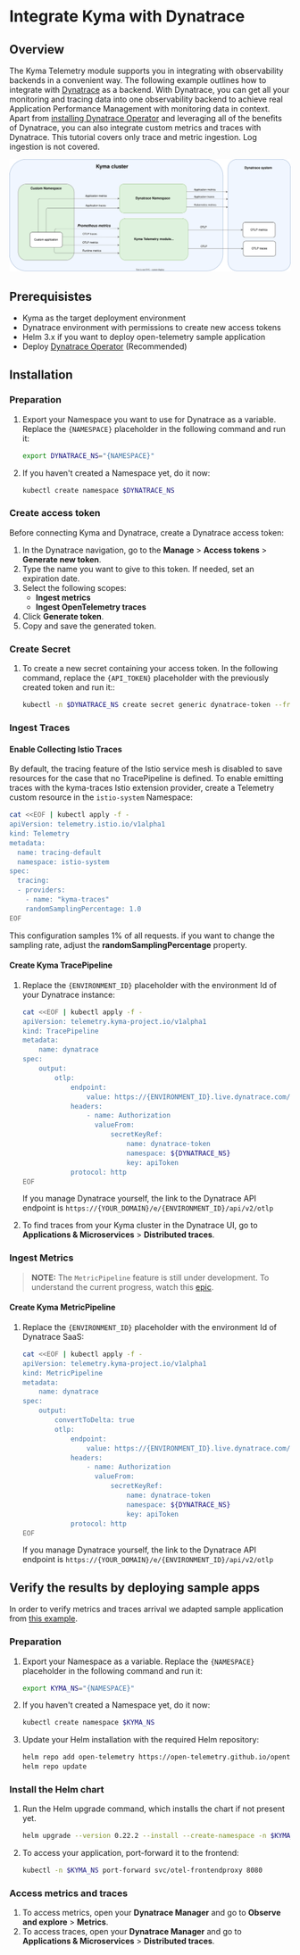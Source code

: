# Integrate Kyma with Dynatrace

## Overview 

The Kyma Telemetry module supports you in integrating with observability backends in a convenient way. The following example outlines how to integrate with [Dynatrace](https://www.dynatrace.com) as a backend. With Dynatrace, you can get all your monitoring and tracing data into one observability backend to achieve real Application Performance Management with monitoring data in context. Apart from [installing Dynatrace Operator](https://github.com/Dynatrace/dynatrace-operator) and leveraging all of the benefits of Dynatrace, you can also integrate custom metrics and traces with Dynatrace. 
This tutorial covers only trace and metric ingestion. Log ingestion is not covered.

![overview](../../assets/dynatrace-integration-diagram.svg)

## Prerequisistes 

- Kyma as the target deployment environment
- Dynatrace environment with permissions to create new access tokens
- Helm 3.x if you want to deploy open-telemetry sample application
- Deploy [Dynatrace Operator](https://www.dynatrace.com/support/help/setup-and-configuration/setup-on-k8s/quickstart) (Recommended)

## Installation

### Preparation

1. Export your Namespace you want to use for Dynatrace as a variable. Replace the `{NAMESPACE}` placeholder in the following command and run it:

    ```bash
    export DYNATRACE_NS="{NAMESPACE}"
    ```
1. If you haven't created a Namespace yet, do it now:
    ```bash
    kubectl create namespace $DYNATRACE_NS
    ```

### Create access token

Before connecting Kyma and Dynatrace, create a Dynatrace access token:

1. In the Dynatrace navigation, go to the **Manage** > **Access tokens** > **Generate new token**.
1. Type the name you want to give to this token. If needed, set an expiration date.
1. Select the following scopes:
   - **Ingest metrics**
   - **Ingest OpenTelemetry traces**
1. Click **Generate token**.
1. Copy and save the generated token.

### Create Secret

1. To create a new secret containing your access token. In the following command, replace the `{API_TOKEN}` placeholder with the previously created token and run it::
    ```bash
    kubectl -n $DYNATRACE_NS create secret generic dynatrace-token --from-literal="apiToken=Api-Token {API_TOKEN}"
    ```

### Ingest Traces

#### Enable Collecting Istio Traces

By default, the tracing feature of the Istio service mesh is disabled to save resources for the case that no TracePipeline is defined.  To enable emitting traces with the kyma-traces Istio extension provider, create a Telemetry custom resource in the `istio-system` Namespace:

```bash
cat <<EOF | kubectl apply -f -
apiVersion: telemetry.istio.io/v1alpha1
kind: Telemetry
metadata:
  name: tracing-default
  namespace: istio-system
spec:
  tracing:
  - providers:
    - name: "kyma-traces"
    randomSamplingPercentage: 1.0
EOF
```

This configuration samples 1% of all requests. if you want to change the sampling rate, adjust the **randomSamplingPercentage** property.

#### Create Kyma TracePipeline

1. Replace the `{ENVIRONMENT_ID}` placeholder with the environment Id of your Dynatrace instance:
    ```bash
    cat <<EOF | kubectl apply -f -
    apiVersion: telemetry.kyma-project.io/v1alpha1
    kind: TracePipeline
    metadata:
        name: dynatrace
    spec:
        output:
            otlp:
                endpoint:
                    value: https://{ENVIRONMENT_ID}.live.dynatrace.com/api/v2/otlp
                headers:
                    - name: Authorization
                      valueFrom:
                          secretKeyRef:
                              name: dynatrace-token
                              namespace: ${DYNATRACE_NS}
                              key: apiToken
                protocol: http
    EOF
    ```

    If you manage Dynatrace yourself, the link to the Dynatrace API endpoint is `https://{YOUR_DOMAIN}/e/{ENVIRONMENT_ID}/api/v2/otlp`
1. To find traces from your Kyma cluster in the Dynatrace UI, go to **Applications & Microservices** > **Distributed traces**.

### Ingest Metrics

> **NOTE:** The `MetricPipeline` feature is still under development. To understand the current progress, watch this [epic](https://github.com/kyma-project/kyma/issues/13079).

#### Create Kyma MetricPipeline

1. Replace the `{ENVIRONMENT_ID}` placeholder with the environment Id of Dynatrace SaaS:
    ```bash
    cat <<EOF | kubectl apply -f -
    apiVersion: telemetry.kyma-project.io/v1alpha1
    kind: MetricPipeline
    metadata:
        name: dynatrace
    spec:
        output:
            convertToDelta: true
            otlp:
                endpoint:
                    value: https://{ENVIRONMENT_ID}.live.dynatrace.com/api/v2/otlp
                headers:
                    - name: Authorization
                      valueFrom:
                          secretKeyRef:
                              name: dynatrace-token
                              namespace: ${DYNATRACE_NS}
                              key: apiToken
                protocol: http
    EOF
    ```

    If you manage Dynatrace yourself, the link to the Dynatrace API endpoint is `https://{YOUR_DOMAIN}/e/{ENVIRONMENT_ID}/api/v2/otlp`

## Verify the results by deploying sample apps

In order to verify metrics and traces arrival we adapted sample application from [this example](https://github.com/kyma-project/examples/tree/main/trace-demo).

### Preparation

1. Export your Namespace as a variable. Replace the `{NAMESPACE}` placeholder in the following command and run it:

    ```bash
    export KYMA_NS="{NAMESPACE}"
    ```
1. If you haven't created a Namespace yet, do it now:
    ```bash
    kubectl create namespace $KYMA_NS
    ```
1. Update your Helm installation with the required Helm repository:
    ```bash
    helm repo add open-telemetry https://open-telemetry.github.io/opentelemetry-helm-charts
    helm repo update
    ```

### Install the Helm chart

1. Run the Helm upgrade command, which installs the chart if not present yet.
   ```bash
   helm upgrade --version 0.22.2 --install --create-namespace -n $KYMA_NS otel open-telemetry/opentelemetry-demo -f ./sample-app/values.yaml

2. To access your application, port-forward it to the frontend:
   ```bash
   kubectl -n $KYMA_NS port-forward svc/otel-frontendproxy 8080

### Access metrics and traces

1. To access metrics, open your **Dynatrace Manager** and go to **Observe and explore** > **Metrics**.
1. To access traces, open your **Dynatrace Manager** and go to **Applications & Microservices** > **Distributed traces**.